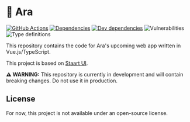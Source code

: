 # 💁 Ara

[![GitHub Actions](https://github.com/o15y/araassistant.com/workflows/Node%20CI/badge.svg)](https://github.com/o15y/araassistant.com/actions) [![Dependencies](https://img.shields.io/david/o15y/araassistant.com.svg)](https://david-dm.org/o15y/araassistant.com) [![Dev dependencies](https://img.shields.io/david/dev/o15y/araassistant.com.svg)](https://david-dm.org/o15y/araassistant.com) ![Vulnerabilities](https://img.shields.io/snyk/vulnerabilities/github/o15y/araassistant.com.svg) ![Type definitions](https://img.shields.io/badge/types-TypeScript-blue.svg)

This repository contains the code for Ara's upcoming web app written in Vue.js\/TypeScript.

This project is based on [Staart UI](https://github.com/o15y/staart-ui).

**⚠️ WARNING:** This repository is currently in development and will contain breaking changes. Do not use it in production.

## License

For now, this project is not available under an open-source license.
